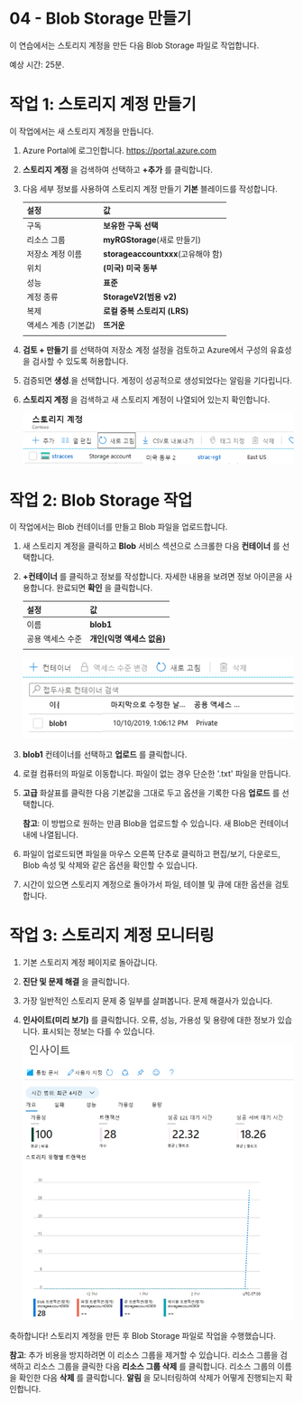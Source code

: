 ﻿---
wts:
    title: '04 - Blob Storage 만들기'
    module: '모듈 02 - 핵심 Azure 서비스'
---
# 04 - Blob Storage 만들기

이 연습에서는 스토리지 계정을 만든 다음 Blob Storage 파일로 작업합니다.

예상 시간: 25분. 

# 작업 1: 스토리지 계정 만들기

이 작업에서는 새 스토리지 계정을 만듭니다. 

1. Azure Portal에 로그인합니다. <a href="https://portal.azure.com" target="_blank"><span style="color: #0066cc;" color="#0066cc">https://portal.azure.com</span></a>

2. **스토리지 계정** 을 검색하여 선택하고 **+추가** 를 클릭합니다. 

3. 다음 세부 정보를 사용하여 스토리지 계정 만들기 **기본** 블레이드를 작성합니다.


    | 설정 | 값 | 
    | --- | --- |
    | 구독 | **보유한 구독 선택** |
    | 리소스 그룹 | **myRGStorage**(새로 만들기) |
    | 저장소 계정 이름 | **storageaccountxxx**(고유해야 함) |
    | 위치 | **(미국) 미국 동부**  |
    | 성능 | **표준** |
    | 계정 종류 | **StorageV2(범용 v2)** |
    | 복제 | **로컬 중복 스토리지 (LRS)** |
    | 액세스 계층 (기본값) | **뜨거운** |
    | | |

5. **검토 + 만들기** 를 선택하여 저장소 계정 설정을 검토하고 Azure에서 구성의 유효성을 검사할 수 있도록 허용합니다. 

6. 검증되면 **생성**.을 선택합니다. 계정이 성공적으로 생성되었다는 알림을 기다립니다. 

7. **스토리지 계정** 을 검색하고 새 스토리지 계정이 나열되어 있는지 확인합니다.

    ![새로 만든 스토리지 계정에 대한 Azure Portal 스크린샷.](../images/0401.png)

# 작업 2: Blob Storage 작업

이 작업에서는 Blob 컨테이너를 만들고 Blob 파일을 업로드합니다. 

1. 새 스토리지 계정을 클릭하고 **Blob** 서비스 섹션으로 스크롤한 다음 **컨테이너** 를 선택합니다.

2. **+컨테이너** 를 클릭하고 정보를 작성합니다. 자세한 내용을 보려면 정보 아이콘을 사용합니다. 완료되면 **확인** 을 클릭합니다.


    | 설정 | 값 |
    | --- | --- |
    | 이름 | **blob1**  |
    | 공용 액세스 수준| **개인(익명 액세스 없음)** |
    | | |

    ![스토리지 계정의 새로 만든 Blob 컨테이너에 대한 Azure Portal 스크린샷.](../images/0402.png)

4. **blob1** 컨테이너를 선택하고 **업로드** 를 클릭합니다.

5. 로컬 컴퓨터의 파일로 이동합니다. 파일이 없는 경우 단순한 '.txt' 파일을 만듭니다. 

6. **고급** 화살표를 클릭한 다음 기본값을 그대로 두고 옵션을 기록한 다음 **업로드** 를 선택합니다.

    **참고**: 이 방법으로 원하는 만큼 Blob을 업로드할 수 있습니다. 새 Blob은 컨테이너 내에 나열됩니다.

7. 파일이 업로드되면 파일을 마우스 오른쪽 단추로 클릭하고 편집/보기, 다운로드, Blob 속성 및 삭제와 같은 옵션을 확인할 수 있습니다. 

8. 시간이 있으면 스토리지 계정으로 돌아가서 파일, 테이블 및 큐에 대한 옵션을 검토합니다.

# 작업 3: 스토리지 계정 모니터링

1. 기본 스토리지 계정 페이지로 돌아갑니다.

2. **진단 및 문제 해결** 을 클릭합니다. 

3. 가장 일반적인 스토리지 문제 중 일부를 살펴봅니다. 문제 해결사가 있습니다.

4. **인사이트(미리 보기)** 를 클릭합니다. 오류, 성능, 가용성 및 용량에 대한 정보가 있습니다. 표시되는 정보는 다를 수 있습니다.

    ![스토리지 계정 인사이트 페이지의 스크린샷.](../images/0403.png)

축하합니다! 스토리지 계정을 만든 후 Blob Storage 파일로 작업을 수행했습니다.

**참고**: 추가 비용을 방지하려면 이 리소스 그룹을 제거할 수 있습니다. 리소스 그룹을 검색하고 리소스 그룹을 클릭한 다음 **리소스 그룹 삭제** 를 클릭합니다. 리소스 그룹의 이름을 확인한 다음 **삭제** 를 클릭합니다. **알림** 을 모니터링하여 삭제가 어떻게 진행되는지 확인합니다.